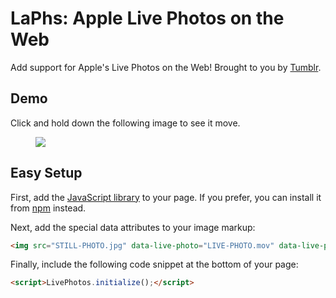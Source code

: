 LaPhs: Apple Live Photos on the Web
===================================

Add support for Apple's Live Photos on the Web! Brought to you by <a href="https://www.tumblr.com/tv/dogs" target="_blank">Tumblr</a>.

## Demo

Click and hold down the following image to see it move.

<figure class="demo">
    <img src="https://40.media.tumblr.com/3613923b93c21e78bc9e8935220c186a/tumblr_o63c4ekE1X1twn7m0o1_1280.jpg" data-live-photo="https://53.media.tumblr.com/3613923b93c21e78bc9e8935220c186a/tumblr_o63c4ekE1X1twn7m0o1.mov" data-live-photo-still-image-time="1.71"/>
</figure>
<script src="./live-photos.js"></script>
<script src="./script.js"></script>

## Easy Setup

First, add the [JavaScript library](https://github.com/tumblr/live-photos/blob/master/dist/live-photos.min.js) to your page. If you prefer, you can install it from [npm](https://www.npmjs.com/package/laphs) instead.

Next, add the special data attributes to your image markup:

```html
<img src="STILL-PHOTO.jpg" data-live-photo="LIVE-PHOTO.mov" data-live-photo-still-image-time="1.71"/>
```

Finally, include the following code snippet at the bottom of your page:

```html
<script>LivePhotos.initialize();</script>
```
